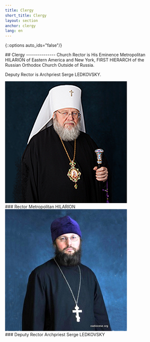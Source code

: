 ```yaml
---
title: Clergy
short_title: Clergy
layout: section
anchor: clergy
lang: en
---
```

{::options auto_ids="false"/}
<div class="section-title center" markdown="1">
##  Clergy
---------------
Church Rector is His Eminence Metropolitan HILARION of Eastern America and New York,
FIRST HIERARCH of the Russian Orthodox Church Outside of Russia.

Deputy Rector is Archpriest Serge LEDKOVSKY.
<!-- Diakon Rostislav WOJTENKO. Sub-diakon Alexey Enikeyev. Sub-diakon James Storms. -->
</div>

<div class="row">

<div class="col-md-6">
<div class="thumbnail">
<img alt="..." src="img/metr_hilarion.png" class="img-thumbnail team-img">
<div class="caption" markdown="1">
### Rector
Metropolitan HILARION
</div>
</div>
</div>

<div class="col-md-6">
<div class="thumbnail">
<img alt="..." src="img/rev_serge_ledk.png" class="img-thumbnail team-img">
<div class="caption" markdown="1">
### Deputy Rector
Archpriest Serge LEDKOVSKY
</div>
</div>
</div>
<!-- 
<div class="col-md-4">
<div class="thumbnail">
<img alt="..." src="img/chemodakov2.jpg" class="img-thumbnail team-img">
<div class="caption" markdown="1">
### Archpriest
Seraphim CHEMODAKOV
</div>
</div>
</div> -->


</div>
